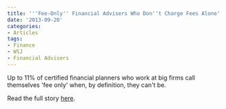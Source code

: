 ```yaml
---
title: '''Fee-Only'' Financial Advisers Who Don''t Charge Fees Alone'
date: '2013-09-20'
categories:
- Articles
tags:
- Finance
- WSJ
- Financial Advisers
---
```


Up to 11% of certified financial planners who work at big firms call themselves
'fee only' when, by definition, they can't be.

Read the full story
[here](https://www.wsj.com/articles/feeonly-financial-advisers-who-dont-charge-fees-alone-1379714516).
